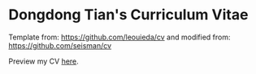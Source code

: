 # Dongdong Tian's Curriculum Vitae

Template from: https://github.com/leouieda/cv
and modified from: https://github.com/seisman/cv

Preview my CV [here](cv.pdf).
